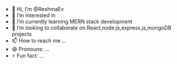- 👋 Hi, I’m @ReshmaEv
- 👀 I’m interested in 
- 🌱 I’m currently learning  MERN stack development 
- 💞️ I’m looking to collaborate on React,node.js,express.js,mongoDB projects
- 📫 How to reach me ...
- 😄 Pronouns: ...
- ⚡ Fun fact: ...

<!---
ReshmaEv/ReshmaEv is a ✨ special ✨ repository because its `README.md` (this file) appears on your GitHub profile.
You can click the Preview link to take a look at your changes.
--->
